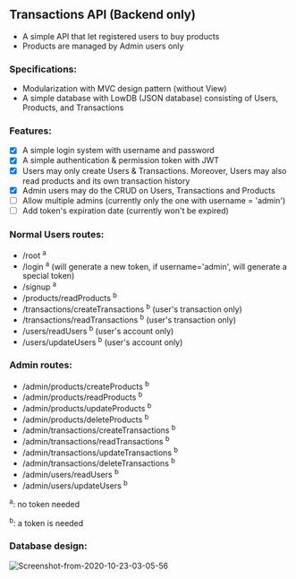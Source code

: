 <h2>Transactions API (Backend only)</h2>

- A simple API that let registered users to buy products
- Products are managed by Admin users only

<h3>Specifications:</h3>

- Modularization with MVC design pattern (without View)
- A simple database with LowDB (JSON database) consisting of Users, Products, and Transactions

<h3>Features:</h3>

- [x] A simple login system with username and password
- [x] A simple authentication & permission token with JWT
- [x] Users may only create Users & Transactions. Moreover, Users may also read products and its own transaction history
- [x] Admin users may do the CRUD on Users, Transactions and Products
- [ ] Allow multiple admins (currently only the one with username = 'admin')
- [ ] Add token's expiration date (currently won't be expired)

<h3>Normal Users routes:</h3>

- /root <sup>a</sup>
- /login <sup>a</sup> (will generate a new token, if username='admin', will generate a special token) 
- /signup <sup>a</sup>
- /products/readProducts <sup>b</sup>
- /transactions/createTransactions <sup>b</sup> (user's transaction only)
- /transactions/readTransactions <sup>b</sup> (user's transaction only)
- /users/readUsers <sup>b</sup> (user's account only)
- /users/updateUsers <sup>b</sup> (user's account only)

<h3>Admin routes:</h3>

- /admin/products/createProducts <sup>b</sup>
- /admin/products/readProducts <sup>b</sup>
- /admin/products/updateProducts <sup>b</sup>
- /admin/products/deleteProducts <sup>b</sup>
- /admin/transactions/createTransactions <sup>b</sup>
- /admin/transactions/readTransactions <sup>b</sup>
- /admin/transactions/updateTransactions <sup>b</sup>
- /admin/transactions/deleteTransactions <sup>b</sup>
- /admin/users/readUsers <sup>b</sup>
- /admin/users/updateUsers <sup>b</sup>

<sup>a</sup>: no token needed

<sup>b</sup>: a token is needed

<h3>Database design:</h3>
<img src="https://i.ibb.co/Ss6c9X2/Screenshot-from-2020-10-23-03-05-56.png" alt="Screenshot-from-2020-10-23-03-05-56" border="0">
